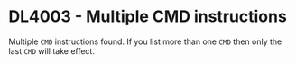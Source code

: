 # DL4003 - Multiple CMD instructions

Multiple `CMD` instructions found. If you list more than one `CMD` then only the last `CMD` will take effect.
